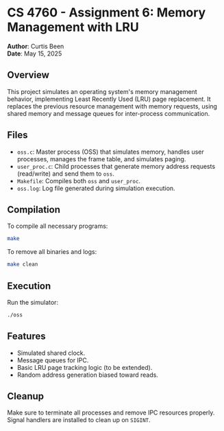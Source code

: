 # CS 4760 - Assignment 6: Memory Management with LRU

**Author**: Curtis Been  
**Date**: May 15, 2025

## Overview
This project simulates an operating system's memory management behavior, implementing Least Recently Used (LRU) page replacement. It replaces the previous resource management with memory requests, using shared memory and message queues for inter-process communication.

## Files
- `oss.c`: Master process (OSS) that simulates memory, handles user processes, manages the frame table, and simulates paging.
- `user_proc.c`: Child processes that generate memory address requests (read/write) and send them to `oss`.
- `Makefile`: Compiles both `oss` and `user_proc`.
- `oss.log`: Log file generated during simulation execution.

## Compilation
To compile all necessary programs:
```bash
make
```

To remove all binaries and logs:
```bash
make clean
```

## Execution
Run the simulator:
```bash
./oss
```

## Features
- Simulated shared clock.
- Message queues for IPC.
- Basic LRU page tracking logic (to be extended).
- Random address generation biased toward reads.

## Cleanup
Make sure to terminate all processes and remove IPC resources properly. Signal handlers are installed to clean up on `SIGINT`.

